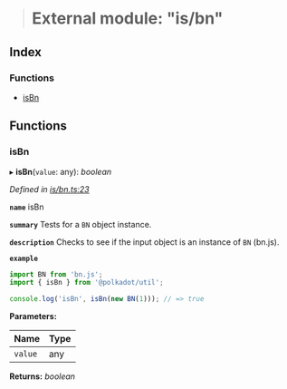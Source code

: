 > # External module: "is/bn"

## Index

### Functions

* [isBn](_is_bn_.md#isbn)

## Functions

###  isBn

▸ **isBn**(`value`: any): *boolean*

*Defined in [is/bn.ts:23](https://github.com/polkadot-js/common/blob/9a4938b/packages/util/src/is/bn.ts#L23)*

**`name`** isBn

**`summary`** Tests for a `BN` object instance.

**`description`** 
Checks to see if the input object is an instance of `BN` (bn.js).

**`example`** 
<BR>

```javascript
import BN from 'bn.js';
import { isBn } from '@polkadot/util';

console.log('isBn', isBn(new BN(1))); // => true
```

**Parameters:**

Name | Type |
------ | ------ |
`value` | any |

**Returns:** *boolean*